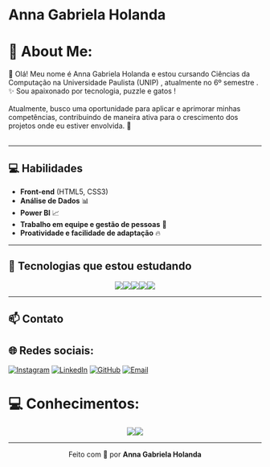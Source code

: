 # Anna Gabriela Holanda

# 💫 About Me:
🎀 Olá! Meu nome é Anna Gabriela Holanda e estou cursando Ciências da Computação na Universidade Paulista (UNIP) , atualmente no 6º semestre .<br>✨ Sou apaixonado por tecnologia, puzzle e gatos !<br><br>Atualmente, busco uma oportunidade para aplicar e aprimorar minhas competências, contribuindo de maneira ativa para o crescimento dos projetos onde eu estiver envolvida. 🚀<br><br>


---

## 💻 Habilidades

- **Front-end** (HTML5, CSS3)
- **Análise de Dados** 📊
- **Power BI** 📈
- **Trabalho em equipe e gestão de pessoas** 🤝
- **Proatividade e facilidade de adaptação** 🔥

---

## 🚀 Tecnologias que estou estudando

<div style="display: flex; justify-content: center;">
  <img src="https://img.shields.io/badge/HTML5-f26d6d?style=for-the-badge&logo=html5&logoColor=fff" />
  <img src="https://img.shields.io/badge/CSS3-88c0d0?style=for-the-badge&logo=css3&logoColor=fff" />
  <img src="https://img.shields.io/badge/JavaScript-f7df1e?style=for-the-badge&logo=javascript&logoColor=000" />
  <img src="https://img.shields.io/badge/Python-4B8BBE?style=for-the-badge&logo=python&logoColor=fff" />
  <img src="https://img.shields.io/badge/PowerBI-F2C811?style=for-the-badge&logo=powerbi&logoColor=000" />
</div>

---

## 📫 Contato




## 🌐 Redes sociais:
[![Instagram](https://img.shields.io/badge/Instagram-%23E4405F.svg?logo=Instagram&logoColor=white)](https://instagram.com/Anna.gabriela.holanda) [![LinkedIn](https://img.shields.io/badge/LinkedIn-%230077B5.svg?logo=linkedin&logoColor=white)](https://linkedin.com/in/https://www.linkedin.com/in/anna-gabriela-holanda/) 
[![GitHub](https://img.shields.io/badge/-GitHub-111?style=for-the-badge&logo=github&logoColor=white)](https://github.com/annagabrielaholanda)
[![Email](https://img.shields.io/badge/-Email-d14836?style=for-the-badge&logo=gmail&logoColor=white)](mailto:annagabrielaholandal@email.com)

# 💻  Conhecimentos:
<div style="display: flex; justify-content: center;">
  <img src="https://img.shields.io/badge/HTML5-f26d6d?style=for-the-badge&logo=html5&logoColor=fff" />
  <img src="https://img.shields.io/badge/CSS3-88c0d0?style=for-the-badge&logo=css3&logoColor=fff" />
  </div>

---

<p align="center">
  Feito com 💖 por <strong>Anna Gabriela Holanda</strong>
</p>
